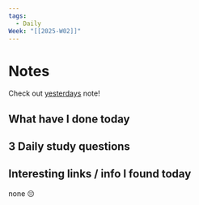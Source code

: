 ```yaml
---
tags:
  - Daily
Week: "[[2025-W02]]"
---
```


# Notes

Check out [yesterdays](2025-01-09) note!

## What have I done today

## 3 Daily study questions

## Interesting links / info I found today

none 😔

